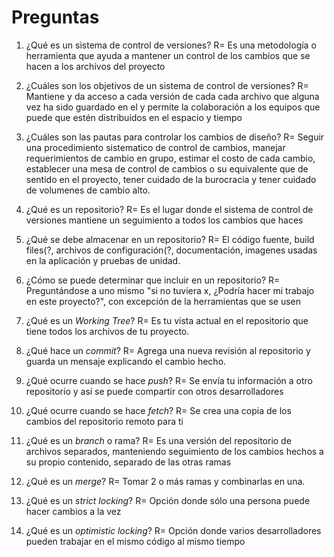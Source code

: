 # Preguntas

1. ¿Qué es un sistema de control de versiones?
R= Es una metodología o herramienta que ayuda a mantener un control de los cambios que se hacen a los archivos del proyecto

2. ¿Cuáles son los objetivos de un sistema de control de versiones?
R= Mantiene y da acceso a cada versión de cada cada archivo que alguna vez ha sido guardado en el y permite la colaboración a los equipos que puede que estén distribuidos en el espacio y tiempo

3. ¿Cuáles son las pautas para controlar los cambios de diseño?
R= Seguir una procedimiento sistematico de control de cambios, manejar requerimientos de cambio en grupo, estimar el costo de cada cambio, 
establecer una mesa de control de cambios o su equivalente que de sentido en el proyecto, tener cuidado de la burocracia y tener cuidado de volumenes de cambio alto.

4. ¿Qué es un repositorio?
R= Es el lugar donde el sistema de control de versiones mantiene un seguimiento a todos los cambios que haces

5. ¿Qué se debe almacenar en un repositorio?
R= El código fuente, build files(?, archivos de configuración(?, documentación, imagenes usadas en la aplicación y pruebas de unidad.

6. ¿Cómo se puede determinar que incluir en un repositorio?
R= Preguntándose a uno mismo "si no tuviera x, ¿Podría hacer mi trabajo en este proyecto?", con excepción de la herramientas que se usen

7. ¿Qué es un *Working Tree*?
R= Es tu vista actual en el repositorio que tiene todos los archivos de tu proyecto.

8. ¿Qué hace un *commit*?
R= Agrega una nueva revisión al repositorio y guarda un mensaje explicando el cambio hecho.

9. ¿Qué ocurre cuando se hace *push*?
R= Se envía tu información a otro repositorio y así se puede compartir con otros desarrolladores

10. ¿Qué ocurre cuando se hace *fetch*?
R= Se crea una copia de los cambios del repositorio remoto para ti

11. ¿Qué es un *branch* o rama?
R= Es una versión del repositorio de archivos separados, manteniendo seguimiento de los cambios hechos a su propio contenido, separado de las otras ramas

12. ¿Qué es un *merge*?
R= Tomar 2 o más ramas y combinarlas en una.

13. ¿Qué es un *strict locking*?
R= Opción donde sólo una persona puede hacer cambios a la vez

14. ¿Qué es un *optimistic locking*?
R= Opción donde varios desarrolladores pueden trabajar en el mismo código al mismo tiempo

